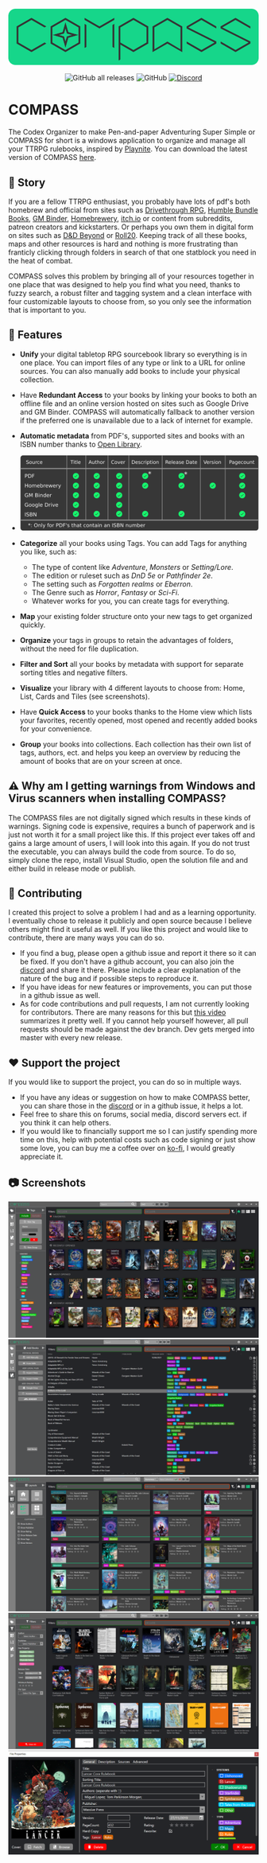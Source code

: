 ![COMPASS Banner](Docs/CompassWideLogo.png)

<p align="center">
<img alt="GitHub all releases" src="https://img.shields.io/github/downloads/dspaul/compass/total?color=%2316d68a&logo=github">
<img alt="GitHub" src="https://img.shields.io/github/license/dspaul/compass">
 <a href="https://discord.gg/HawGMJgS9Y"><img alt="Discord" src="https://img.shields.io/badge/discord-chat-5865f2?logo=discord&logoColor=f5f5f5" /></a>
</p>


# COMPASS
The Codex Organizer to make Pen-and-paper Adventuring Super Simple or COMPASS for short is a windows application to organize and manage all your TTRPG rulebooks, inspired by [Playnite](https://github.com/JosefNemec/Playnite). You can download the latest version of COMPASS [here](https://github.com/DSPaul/COMPASS/releases/latest).

## :scroll: Story

If you are a fellow TTRPG enthusiast, you probably have lots of pdf's both homebrew and official from sites such as [Drivethrough RPG](https://www.drivethrurpg.com/), [Humble Bundle Books](https://www.humblebundle.com/books),  [GM Binder](https://www.gmbinder.com/), [Homebrewery](https://homebrewery.naturalcrit.com/), [itch.io](https://itch.io/books/genre-rpg) or content from subreddits, patreon creators and kickstarters. Or perhaps you own them in digital form on sites such as [D&D Beyond](https://www.dndbeyond.com/sources#Sourcebooks) or [Roll20](https://roll20.net/compendium/dnd5e/BookIndex). Keeping track of all these books, maps and other resources is hard and nothing is more frustrating than franticly clicking through folders in search of that one statblock you need in the heat of combat.
 
COMPASS solves this problem by bringing all of your resources together in one place that was designed to help you find what you need, thanks to fuzzy search, a robust filter and tagging system and a clean interface with four customizable layouts to choose from, so you only see the information that is important to you.

## :toolbox: Features

- **Unify** your digital tabletop RPG sourcebook library so everything is in one place. You can import files of any type or link to a URL for online sources. You can also manually add books to include your physical collection.
- Have **Redundant Access** to your books by linking your books to both an offline file and an online version hosted on sites such as Google Drive and GM Binder. COMPASS will automatically fallback to another version if the preferred one is unavailable due to a lack of internet for example.
- **Automatic metadata** from PDF's, supported sites and books with an ISBN number thanks to [Open Library](https://openlibrary.org/). 
  
- <img src="Docs/Metadata_support.png" alt="Supported sources table" width="600"/>

- **Categorize** all your books using Tags. You can add Tags for anything you like, such as:
  - The type of content like *Adventure*, *Monsters* or *Setting/Lore*.
  - The edition or ruleset such as *DnD 5e* or *Pathfinder 2e*.
  - The setting such as *Forgotten realms* or *Eberron*.
  - The Genre such as *Horror*, *Fantasy* or *Sci-Fi*.
  - Whatever works for you, you can create tags for everything.
- **Map** your existing folder structure onto your new tags to get organized quickly.
- **Organize** your tags in groups to retain the advantages of folders, without the need for file duplication.
- **Filter and Sort** all your books by metadata with support for separate sorting titles and negative filters.
- **Visualize** your library with 4 different layouts to choose from: Home, List, Cards and Tiles (see screenshots).
- Have **Quick Access** to your books thanks to the Home view which lists your favorites, recently opened, most opened and recently added books for your convenience.
- **Group** your books into collections. Each collection has their own list of tags, authors, ect. and helps you keep an overview by reducing the amount of books that are on your screen at once.

## :warning: Why am I getting warnings from Windows and Virus scanners when installing COMPASS?

The COMPASS files are not digitally signed which results in these kinds of warnings. Signing code is expensive, requires a bunch of paperwork and is just not worth it for a small project like this. If this project ever takes off and gains a large amount of users, I will look into this again. If you do not trust the executable, you can always build the code from source. To do so, simply clone the repo, install Visual Studio, open the solution file and and either build in release mode or publish.

## :construction: Contributing

I created this project to solve a problem I had and as a learning opportunity. I eventually chose to release it publicly and open source because I believe others might find it useful as well. If you like this project and would like to contribute, there are many ways you can do so.

- If you find a bug, please open a github issue and report it there so it can be fixed. If you don't have a github account, you can also join the [discord](https://discord.gg/HawGMJgS9Y) and share it there. Please include a clear explanation of the nature of the bug and if possible steps to reproduce it.
- If you have ideas for new features or improvements, you can put those in a github issue as well.
- As for code contributions and pull requests, I am not currently looking for contributors. There are many reasons for this but [this video](https://www.youtube.com/watch?v=YIL5fuAUPiA) summarizes it pretty well. If you cannot help yourself however, all pull requests should be made against the dev branch. Dev gets merged into master with every new release.

## :heart: Support the project

If you would like to support the project, you can do so in multiple ways.

- If you have any ideas or suggestion on how to make COMPASS better, you can share those in the [discord](https://discord.gg/HawGMJgS9Y) or in a github issue, it helps a lot.
- Feel free to share this on forums, social media, discord servers ect. if you think it can help others.
- If you would like to financially support me so I can justify spending more time on this, help with potential costs such as code signing or just show some love, you can buy me a coffee over on [ko-fi](https://ko-fi.com/pauldesmul), I would greatly appreciate it.

## :camera: Screenshots

![Home Layout](Docs/Screenshots/Home_Layout.png)
![List Layout](Docs/Screenshots/List_Layout.png)
![Card Layout](Docs/Screenshots/Card_Layout.png)
![Tile Layout](Docs/Screenshots/Tile_Layout.png)
![Codex Properties](Docs/Screenshots/Codex_Properties.png)
